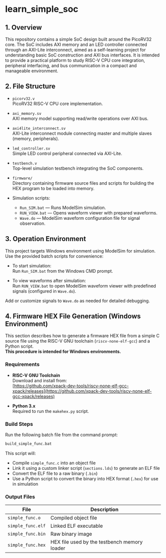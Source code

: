 # learn_simple_soc

## 1. Overview

This repository contains a simple SoC design built around the PicoRV32 core. The SoC includes AXI memory and an LED controller connected through an AXI-Lite interconnect, aimed as a self-learning project for understanding basic SoC construction and AXI bus interfaces. It is intended to provide a practical platform to study RISC-V CPU core integration, peripheral interfacing, and bus communication in a compact and manageable environment.

## 2. File Structure

- `picorv32.v`  
  PicoRV32 RISC-V CPU core implementation.

- `axi_memory.sv`  
  AXI memory model supporting read/write operations over AXI bus.

- `axi4lite_interconnect.sv`  
  AXI-Lite interconnect module connecting master and multiple slaves (memory, peripherals).

- `led_controller.sv`  
  Simple LED control peripheral connected via AXI-Lite.

- `testbench.v`  
  Top-level simulation testbench integrating the SoC components.

- `firmware/`  
  Directory containing firmware source files and scripts for building the HEX program to be loaded into memory.

- Simulation scripts:  
  - `Run_SIM.bat` — Runs ModelSim simulation.  
  - `RUN_VIEW.bat` — Opens waveform viewer with prepared waveforms.  
  - `Wave.do` — ModelSim waveform configuration file for signal observation.

## 3. Operation Environment

This project targets Windows environment using ModelSim for simulation. Use the provided batch scripts for convenience:

- To start simulation:  
  Run `Run_SIM.bat` from the Windows CMD prompt.

- To view waveforms after simulation:  
  Run `RUN_VIEW.bat` to open ModelSim waveform viewer with predefined signals (configured in `Wave.do`).

Add or customize signals to `Wave.do` as needed for detailed debugging.

## 4. Firmware HEX File Generation (Windows Environment)

This section describes how to generate a firmware HEX file from a simple C source file using the RISC-V GNU toolchain (`riscv-none-elf-gcc`) and a Python script.  
**This procedure is intended for Windows environments.**

### Requirements

- **RISC-V GNU Toolchain**  
  Download and install from:  
  [https://github.com/xpack-dev-tools/riscv-none-elf-gcc-xpack/releases](https://github.com/xpack-dev-tools/riscv-none-elf-gcc-xpack/releases)

- **Python 3.x**  
  Required to run the `makehex.py` script.


### Build Steps

Run the following batch file from the command prompt:

```sh
build_simple_func.bat
```

This script will:

- Compile `simple_func.c` into an object file
- Link it using a custom linker script (`sections.lds`) to generate an ELF file
- Convert the ELF file to a raw binary (`.bin`)
- Use a Python script to convert the binary into HEX format (`.hex`) for use in simulation

### Output Files


| File              | Description                                  |
|-------------------|----------------------------------------------|
| `simple_func.o`   | Compiled object file                         |
| `simple_func.elf` | Linked ELF executable                        |
| `simple_func.bin` | Raw binary image                             |
| `simple_func.hex` | HEX file used by the testbench memory loader |


